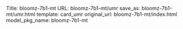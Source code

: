Title: bloomz-7b1-mt
URL: bloomz-7b1-mt/umr
save_as: bloomz-7b1-mt/umr.html
template: card_umr
original_url: bloomz-7b1-mt/index.html
model_pkg_name: bloomz-7b1-mt

